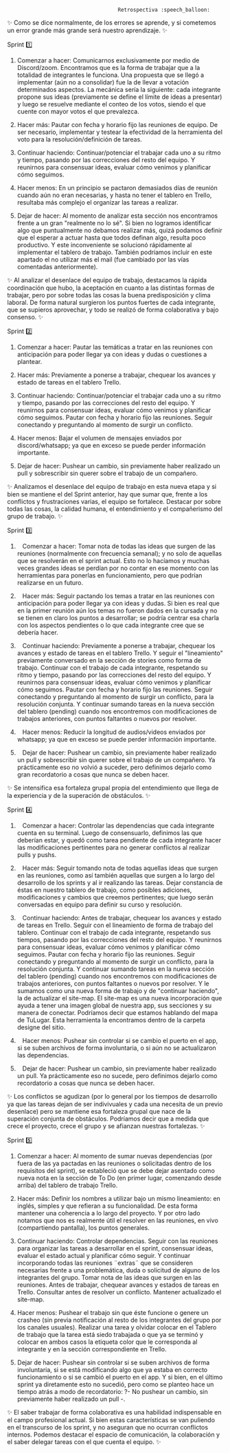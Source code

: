                                         Retrospectiva :speech_balloon:

✨ Como se dice normalmente, de los errores se aprende, y si cometemos un error grande más grande será nuestro aprendizaje. ✨

Sprint :one:

1.  Comenzar a hacer: Comunicarnos exclusivamente por medio de Discord/zoom. Encontramos que es la forma de trabajar que a la totalidad de integrantes le funciona. Una propuesta que se llegó a implementar (aún no a consolidar) fue la de llevar a votación determinados aspectos. La mecánica sería la siguiente: cada integrante propone sus ideas (previamente se define el límite de ideas a presentar) y luego se resuelve mediante el conteo de los votos, siendo el que cuente con mayor votos el que prevalezca. 

2.  Hacer más: Pautar con fecha y horario fijo las reuniones de equipo. De ser necesario, implementar y testear la efectividad de la herramienta del voto para la resolución/definición de tareas. 

3.  Continuar haciendo: Continuar/potenciar el trabajar cada uno a su ritmo y tiempo, pasando por las correcciones del resto del equipo. Y reunirnos para consensuar ideas, evaluar cómo venimos y planificar cómo seguimos.

4.  Hacer menos: En un principio se pactaron demasiados días de reunión cuando aún no eran necesarias, y hasta no tener el tablero en Trello, resultaba más complejo el organizar las tareas a realizar.

5.  Dejar de hacer: Al momento de analizar esta sección nos encontramos frente a un gran "realmente no lo sé". Si bien no logramos identificar algo que puntualmente no debamos realizar más, quizá podamos definir que el esperar a actuar hasta que todos definan algo, resulta poco productivo. Y este inconveniente se solucionó rápidamente al implementar el tablero de trabajo. También podríamos incluir en este apartado el no utilizar más el mail (fue cambiado por las vías comentadas anteriormente).

✨ Al analizar el desenlace del equipo de trabajo, destacamos la rápida coordinación que hubo, la aceptación en cuanto a las distintas formas de trabajar, pero por sobre todas las cosas la buena predisposición y clima laboral. De forma natural surgieron los puntos fuertes de cada integrante, que se supieros aprovechar, y todo se realizó de forma colaborativa y bajo consenso. ✨

Sprint :two:

1.    Comenzar a hacer: Pautar las temáticas a tratar en las reuniones con anticipación para poder llegar ya con ideas y dudas o cuestiones a plantear.

2.    Hacer más: Previamente a ponerse a trabajar, chequear los avances y estado de tareas en el tablero Trello.

3.    Continuar haciendo: Continuar/potenciar el trabajar cada uno a su ritmo y tiempo, pasando por las correcciones del resto del equipo. Y reunirnos para consensuar ideas, evaluar cómo venimos y planificar cómo seguimos. Pautar con fecha y horario fijo las reuniones. Seguir conectando y preguntando al momento de surgir un conflicto.

4.    Hacer menos: Bajar el volumen de mensajes enviados por discord/whatsapp; ya que en exceso se puede perder información importante.

5.    Dejar de hacer: Pushear un cambio, sin previamente haber realizado un pull y sobrescribir sin querer sobre el trabajo de un compañero.

✨ Analizamos el desenlace del equipo de trabajo en esta nueva etapa y si bien se mantiene el del Sprint anterior, hay que sumar que, frente a los conflictos y frustraciones varias, el equipo se fortalece.
Destacar por sobre todas las cosas, la calidad humana, el entendimiento y el compañerismo del grupo de trabajo. ✨

Sprint :three:

1.    Comenzar a hacer: Tomar nota de todas las ideas que surgen de las reuniones (normalmente con frecuencia semanal); y no solo de aquellas que se resolverán en el sprint actual. Esto no lo hacíamos y muchas veces grandes ideas se perdían por no contar en ese momento con las herramientas para ponerlas en funcionamiento, pero que podrían realizarse en un futuro.

2.    Hacer más: Seguir pactando los temas a tratar en las reuniones con anticipación para poder llegar ya con ideas y dudas. Si bien es real que en la primer reunión aún los temas no fueron dados en la cursada y no se tienen en claro los puntos a desarrollar; se podría centrar esa charla con los aspectos pendientes o lo que cada integrante cree que se debería hacer.

3.    Continuar haciendo: Previamente a ponerse a trabajar, chequear los avances y estado de tareas en el tablero Trello. Y seguir el "lineamiento" previamente conversado en la sección de stories como forma de trabajo. Continuar con el trabajo de cada integrante, respetando su ritmo y tiempo, pasando por las correcciones del resto del equipo. Y reunirnos para consensuar ideas, evaluar cómo venimos y planificar cómo seguimos. Pautar con fecha y horario fijo las reuniones. Seguir conectando y preguntando al momento de surgir un conflicto, para la resolución conjunta. Y continuar sumando tareas en la nueva sección del tablero (pending) cuando nos encontremos con modificaciones de trabajos anteriores, con puntos faltantes o nuevos por resolver.

4.    Hacer menos: Reducir la longitud de audios/videos enviados por whatsapp; ya que en exceso se puede perder información importante.

5.    Dejar de hacer: Pushear un cambio, sin previamente haber realizado un pull y sobrescribir sin querer sobre el trabajo de un compañero. Ya prácticamente eso no volvió a suceder, pero definimos dejarlo como gran recordatorio a cosas que nunca se deben hacer.

✨ Se intensifica esa fortaleza grupal propia del entendimiento que llega de la experiencia y de la superación de obstáculos. ✨

Sprint :four:

1.    Comenzar a hacer: Controlar las dependencias que cada integrante cuenta en su terminal. Luego de consensuarlo, definimos las que deberían estar, y quedó como tarea pendiente de cada integrante hacer las modificaciones pertinentes para no generar conflictos al realizar pulls y pushs.

2.    Hacer más: Seguir tomando nota de todas aquellas ideas que surgen en las reuniones, como así también aquellas que surgen a lo largo del desarrollo de los sprints y al ir realizando las tareas. Dejar constancia de éstas en nuestro tablero de trabajo, como posibles adiciones, modificaciones y cambios que creemos pertinentes; que luego serán conversadas en equipo para definir su curso y resolución.

3.    Continuar haciendo: Antes de trabajar, chequear los avances y estado de tareas en Trello. Seguir con el lineamiento de forma de trabajo del tablero. Continuar con el trabajo de cada integrante, respetando sus tiempos, pasando por las correcciones del resto del equipo. Y reunirnos para consensuar ideas, evaluar cómo venimos y planificar cómo seguimos. Pautar con fecha y horario fijo las reuniones. Seguir conectando y preguntando al momento de surgir un conflicto, para la resolución conjunta. Y continuar sumando tareas en la nueva sección del tablero (pending) cuando nos encontremos con modificaciones de trabajos anteriores, con puntos faltantes o nuevos por resolver. Y le sumamos como una nueva forma de trabajo y de "continuar haciendo", la de actualizar el site-map. El site-map es una nueva incorporación que ayuda a tener una imagen global de nuestra app, sus secciones y su manera de conectar. Podríamos decir que estamos hablando del mapa de TuLugar. Esta herramienta la encontramos dentro de la carpeta designe del sitio.

4.    Hacer menos: Pushear sin controlar si se cambio el puerto en el app, si se suben archivos de forma involuntaria, o si aún no se actualizaron las dependencias.

5.    Dejar de hacer: Pushear un cambio, sin previamente haber realizado un pull. Ya prácticamente eso no sucede, pero definimos dejarlo como recordatorio a cosas que nunca se deben hacer.

✨ Los conflictos se agudizan (por lo general por los tiempos de desarrollo ya que las tareas dejan de ser indivivuales y cada una necesita de un previo desenlace) pero se mantiene esa fortaleza grupal que nace de la superación conjunta de obstáculos. Podríamos decir que a medida que crece el proyecto, crece el grupo y se afianzan nuestras fortalezas. ✨

Sprint :five:

1.    Comenzar a hacer: Al momento de sumar nuevas dependencias (por fuera de las ya pactadas en las reuniones o solicitadas dentro de los requisitos del sprint), se estableció que se debe dejar asentado como nueva nota en la sección de To Do (en primer lugar, comenzando desde arriba) del tablero de trabajo Trello.

2.    Hacer más: Definir los nombres a utilizar bajo un mismo lineamiento: en inglés, simples y que refieran a su funcionalidad. De esta forma mantener una coherencia a lo largo del proyecto. Y por otro lado notamos que nos es realmente útil el resolver en las reuniones, en vivo (compartiendo pantalla), los puntos generales.

3.    Continuar haciendo: Controlar dependencias. Seguir con las reuniones para organizar las tareas a desarrollar en el sprint, consensuar ideas, evaluar el estado actual y planificar cómo seguir. Y continuar incorporando todas las reuniones ¨extras¨ que se consideren necesarias frente a una problemática, duda o solicitud de alguno de los integrantes del grupo. Tomar nota de las ideas que surgen en las reuniones. Antes de trabajar, chequear avances y estados de tareas en Trello. Consultar antes de resolver un conflicto. Mantener actualizado el site-map. 

4.    Hacer menos: Pushear el trabajo sin que éste funcione o genere un crasheo (sin previa notificación al resto de los integrantes del grupo por los canales usuales). Realizar una tarea y olvidar colocar en el Tablero de trabajo que la tarea está siedo trabajada o que ya se terminó y colocar en ambos casos la etiqueta color que le corresponda al integrante y en la sección correspondiente en Trello. 

5.    Dejar de hacer: Pushear sin controlar si se suben archivos de forma involuntaria, si se está modificando algo que ya estaba en correcto funcionamiento o si se cambió el puerto en el app. Y si bien, en el último sprint ya diretamente esto no sucedió, pero como se planteo hace un tiempo atrás a modo de recordatorio: ?- No pushear un cambio, sin previamente haber realizado un pull -. 

✨ El saber trabajar de forma colaborativa es una habilidad indispensable en el campo profesional actual. Si bien estas características se van puliendo en el transcurso de los sprint, y no aseguran que no ocurran conflictos internos. Podemos destacar el espacio de comunicación, la colaboración y el saber delegar tareas con el que cuenta el equipo. ✨